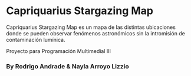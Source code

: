 # Capriquarius Stargazing Map

Capriquarius Stargazing Map es un mapa de las distintas ubicaciones donde se pueden observar fenómenos astronómicos sin la intromisión de contaminación lumínica.


Proyecto para Programación Multimedial III 
### By Rodrigo Andrade & Nayla Arroyo Lizzio
